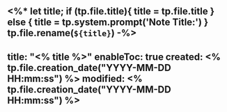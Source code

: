 <%*
let title;
if (tp.file.title){
	title = tp.file.title
} else {
	title = tp.system.prompt('Note Title:')
}
tp.file.rename(`${title}`)
-%>
---
title: "<% title %>"
enableToc: true
created: <% tp.file.creation_date("YYYY-MM-DD HH:mm:ss") %>
modified: <% tp.file.creation_date("YYYY-MM-DD HH:mm:ss") %>
---